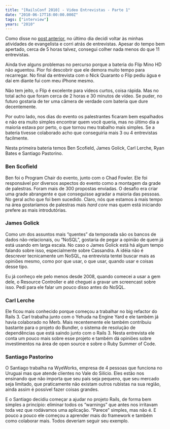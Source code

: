 ```yaml
---
title: "[RailsConf 2010] - Video Entrevistas - Parte 1"
date: "2010-06-17T18:00:00.000Z"
tags: ["interview"]
years: "2010"
---
```


<p></p>
<p>Como disse no <a href="/2010/06/17/railsconf-2010-viagem-e-evento">post anterior</a>, no último dia decidi voltar às minhas atividades de evangelista e corri atrás de entrevistas. Apesar do tempo bem apertado, cerca de 5 horas talvez, consegui colher nada menos do que 11 entrevistas.</p>
<p>Ainda tive alguns problemas no percurso porque a bateria do Flip Mino HD não aguentou. Pior foi descobrir que ele demora muito tempo para recarregar. No final da entrevista com o Nick Quaranto o Flip pediu água e daí em diante fui com meu iPhone mesmo.</p>
<p>Não tem jeito, o Flip é excelente para vídeos curtos, coisa rápida. Mas no total acho que foram cerca de 2 horas e 30 minutos de vídeo. Se puder, no futuro gostaria de ter uma câmera de verdade com bateria que dure decentemente.</p>
<p>Por outro lado, nos dias do evento os palestrantes ficaram bem espalhados e não era muito simples encontrar quem você queria, mas no último dia a maioria estava por perto, o que tornou meu trabalho mais simples. Se a bateria tivesse colaborado acho que conseguiria mais 3 ou 4 entrevistas facilmente.</p>
<p>Nesta primeira bateria temos Ben Scofield, James Golick, Carl Lerche, Ryan Bates e Santiago Pastorino.</p>
<p></p>
<p></p>
<h3>Ben Scofield</h3>
<p>Ben foi o Program Chair do evento, junto com o Chad Fowler. Ele foi responsável por diversos aspectos do evento como a montagem da grade de palestras. Foram mais de 300 propostas enviadas. O desafio era criar uma grade abrangente e que conseguisse agradar a maioria das pessoas. No geral acho que foi bem sucedido. Claro, nós que estamos à mais tempo na área gostaríamos de palestras mais <em>hard core</em> mas quem está iniciando prefere as mais introdutórias.</p>
<div id="playerEPTipvqZlCLP"></div>
<script type="text/javascript">
  jwplayer('playerEPTipvqZlCLP').setup({
    file: 'https://s3.amazonaws.com/videos-akitaonrails/Akitaonrails-RailsConf2010BenScofield277.m4v.mp4',
    title: 'Interview - Ben Scofield (Railsconf 2010)',
    width: '100%',
    aspectratio: '4:3'
  });
</script>
<h3>James Golick</h3>
<p>Como um dos assuntos mais “quentes” da temporada são os bancos de dados não-relacionais, ou “NoSQL”, gostaria de pegar a opinião de quem já está usando em larga escala. No caso o James Golick está há algum tempo falando sobre isso, especialmente sobre Cassandra. A idéia não é descrever tecnicamente um NoSQL, na entrevista tentei buscar mais as opiniões mesmo, como por que usar, o que usar, quando usar e coisas desse tipo.</p>
<p>Eu já conheço ele pelo menos desde 2008, quando comecei a usar a gem dele, o Resource Controller e até cheguei a gravar um screencast sobre isso. Pedi para ele falar um pouco disso antes do NoSQL.</p>
<div id="playerWYhWnRKosuab"></div>
<script type="text/javascript">
  jwplayer('playerWYhWnRKosuab').setup({
    file: 'https://s3.amazonaws.com/videos-akitaonrails/Akitaonrails-RailsConf2010JamesGolick616.m4v.mp4',
    title: 'Interview - James Golick (Railsconf 2010)',
    width: '100%',
    aspectratio: '4:3'
  });
</script>
<h3>Carl Lerche</h3>
<p>Ele ficou mais conhecido porque começou a trabalhar no big refactor do Rails 3. Carl trabalha junto com o Yehuda na Engine Yard e ele também já havia colaborado no Merb. Mais recentemente ele também contribuiu bastante para o projeto do Bundler, o sistema de resolução de dependências que está saindo junto com o Rails 3. Nesta entrevista ele conta um pouco mais sobre esse projeto e também dá opiniões sobre investimentos na área de open source e sobre o Ruby Summer of Code.</p>
<div id="playerOzsuvEXjDjWp"></div>
<script type="text/javascript">
  jwplayer('playerOzsuvEXjDjWp').setup({
    file: 'https://s3.amazonaws.com/videos-akitaonrails/Akitaonrails-RailsConf2010CarlLerche444.flv',
    title: 'Interview - Carl Lerche (Railsconf 2010)',
    width: '100%',
    aspectratio: '4:3'
  });
</script>
<h3>Santiago Pastorino</h3>
<p>O Santiago trabalha na WyeWorks, empresa de 4 pessoas que funciona no Uruguai mas que atende clientes no Vale do Silício. Eles estão nos ensinando que não importa que seu país seja pequeno, que seu mercado seja limitado, que praticamente não existam outros rubistas na sua região, ainda assim é possível fazer coisas grandes.</p>
<p>E o Santiago decidiu começar a ajudar no projeto Rails, de forma bem simples a princípio: eliminar todos os “warnings” que antes nos irritavam toda vez que rodávamos uma aplicação. “Parece” simples, mas não é. E pouco a pouco ele começou a aprender mais do framework e também como colaborar mais. Todos deveriam seguir seu exemplo.</p>
<div id="playerToaTfxfrTZtI"></div>
<script type="text/javascript">
  jwplayer('playerToaTfxfrTZtI').setup({
    file: 'https://s3.amazonaws.com/videos-akitaonrails/Akitaonrails-RailsConf2010SantiagoPastorino331.flv',
    title: 'Interview - Santiago Pastorino (Railsconf 2010)',
    width: '100%',
    aspectratio: '4:3',
    fallback: 'false'
  });
</script>
<p></p>